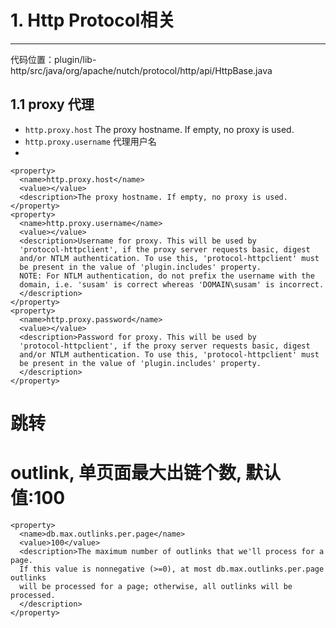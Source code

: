 # 1. Http Protocol相关
---------------------
代码位置：plugin/lib-http/src/java/org/apache/nutch/protocol/http/api/HttpBase.java

## 1.1 proxy 代理
* `http.proxy.host`     The proxy hostname. If empty, no proxy is used.
* `http.proxy.username` 代理用户名
* 


    <property>
      <name>http.proxy.host</name>
      <value></value>
      <description>The proxy hostname. If empty, no proxy is used.
    </property>
    <property>
      <name>http.proxy.username</name>
      <value></value>
      <description>Username for proxy. This will be used by
      'protocol-httpclient', if the proxy server requests basic, digest
      and/or NTLM authentication. To use this, 'protocol-httpclient' must
      be present in the value of 'plugin.includes' property.
      NOTE: For NTLM authentication, do not prefix the username with the
      domain, i.e. 'susam' is correct whereas 'DOMAIN\susam' is incorrect.
      </description>
    </property>
    <property>
      <name>http.proxy.password</name>
      <value></value>
      <description>Password for proxy. This will be used by
      'protocol-httpclient', if the proxy server requests basic, digest
      and/or NTLM authentication. To use this, 'protocol-httpclient' must
      be present in the value of 'plugin.includes' property.
      </description>
    </property>


# 跳转

# outlink, 单页面最大出链个数, 默认值:100
    <property>
      <name>db.max.outlinks.per.page</name>
      <value>100</value>
      <description>The maximum number of outlinks that we'll process for a page.
      If this value is nonnegative (>=0), at most db.max.outlinks.per.page outlinks
      will be processed for a page; otherwise, all outlinks will be processed.
      </description>
    </property>
